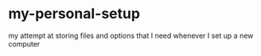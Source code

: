 # my-personal-setup
my attempt at storing files and options that I need whenever I set up a new computer
